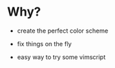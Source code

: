 
Why?
====

* create the perfect color scheme

* fix things on the fly

* easy way to try some vimscript
